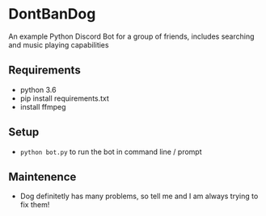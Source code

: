 # DontBanDog
An example Python Discord Bot for a group of friends, includes searching and music playing capabilities

## Requirements
* python 3.6
* pip install requirements.txt
* install ffmpeg

## Setup
* ```python bot.py``` to run the bot in command line / prompt

## Maintenence
* Dog definitetly has many problems, so tell me and I am always trying to fix them!
